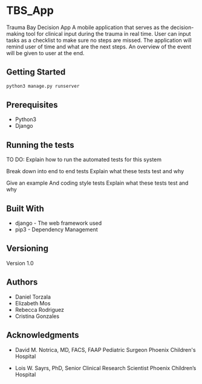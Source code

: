 # TBS_App

Trauma Bay Decision App
A mobile application that serves as the decision-making tool for clinical input during the
trauma in real time. User can input tasks as a checklist to make sure no steps are missed. The application will remind user of time and what are the next steps. An overview of the event will be given to user at the end.

## Getting Started

```bash
python3 manage.py runserver
```

## Prerequisites
* Python3
* Django

## Running the tests
TO DO: Explain how to run the automated tests for this system

Break down into end to end tests
Explain what these tests test and why

Give an example
And coding style tests
Explain what these tests test and why

## Built With
* django - The web framework used
* pip3 - Dependency Management


## Versioning
Version 1.0

## Authors
* Daniel Torzala
* Elizabeth Mos
* Rebecca Rodriguez
* Cristina Gonzales


## Acknowledgments
* David M. Notrica, MD, FACS, FAAP
Pediatric Surgeon
Phoenix Children's Hospital

* Lois W. Sayrs, PhD,
Senior Clinical Research Scientist
Phoenix Children’s Hospital
